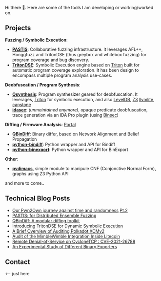 Hi there 👋. Here are some of the tools I am developing or working/worked on.

## Projects

**Fuzzing / Symbolic Execution**:
* [**PASTIS**](https://github.com/quarkslab/pastis): Collaborative fuzzing infrastructure. It leverages AFL++, Honggfuzz and TritonDSE (thus greybox and whitebox fuzzing) for program coverage and bug discovery.
* [**TritonDSE**](https://github.com/quarkslab/tritondse): Symbolic Execution engine based on [Triton](https://github.com/JonathanSalwan/Triton) built for automatic program coverage exploration. It has been design to encompass multiple program analysis use-cases.

**Deobfuscation / Program Synthesis**:
* [**Qsynthesis**](https://github.com/quarkslab/qsynthesis): Program synthesizer geared for deobfuscation. It leverages, [Triton](https://github.com/JonathanSalwan/Triton) for symbolic execution, and also [LevelDB](https://github.com/google/leveldb), [Z3](https://github.com/Z3Prover/z3) [llvmlite](https://github.com/numba/llvmlite), [capstone](https://github.com/capstone-engine/capstone)
* [**idasec**](https://github.com/RobinDavid/idasec): *(unmaintained anymore)*, opaque predicate deobfuscation, trace generation via an IDA Pro plugin (using [Binsec](https://binsec.github.io))

**Diffing / Firmware Analysis**: [Portal](https://diffing.quarkslab.com)
* [**QBinDiff**](https://github.com/quarkslab/qbindiff): Binary differ, based on Network Alignment and Belief Propagation
* [**python-bindiff**](https://github.com/quarkslab/python-bindiff): Python wrapper and API for Bindiff
* [**python-binexport**](https://github.com/quarkslab/python-binexport): Python wrapper and API for BinExport

**Other**:
* [**pydimacs**](https://github.com/RobinDavid/pydimacs), simple module to manipule CNF (Conjonctive Normal Form), graphs using Z3 Python API

and more to come..

## Technical Blog Posts

* [Our Pwn2Own journey against time and randomness](https://blog.quarkslab.com/our-pwn2own-journey-against-time-and-randomness-part-1.html) [Pt.2](https://blog.quarkslab.com/our-pwn2own-journey-against-time-and-randomness-part-2.html)
* [PASTIS: for Distributed Ensemble Fuzzing](https://blog.quarkslab.com/pastis-for-the-win.html)
* [QBinDiff: A modular diffing toolkit](https://blog.quarkslab.com/qbindiff-a-modular-diffing-toolkit.html)
* [Introducing TritonDSE for Dynamic Symbolic Execution](https://blog.quarkslab.com/introducing-tritondse-a-framework-for-dynamic-symbolic-execution-in-python.html)
* [A Brief Overview of Auditing Polkadot XCMv2](https://blog.quarkslab.com/a-brief-overview-of-auditing-xcmv2.html)
* [Audit of the MimbleWimble Integration Inside Litecoin](https://blog.quarkslab.com/audit-of-the-mimblewimble-integration-inside-litecoin.html)
* [Remote Denial-of-Service on CycloneTCP : CVE-2021-26788](https://blog.quarkslab.com/remote-denial-of-service-on-cyclonetcp-cve-2021-26788.html)
* [An Experimental Study of Different Binary Exporters](https://blog.quarkslab.com/an-experimental-study-of-different-binary-exporters.html)

## Contact

<-- just here

<!--
**RobinDavid/RobinDavid** is a ✨ _special_ ✨ repository because its `README.md` (this file) appears on your GitHub profile.

Here are some ideas to get you started:

- 🔭 I’m currently working on ...
- 🌱 I’m currently learning ...
- 👯 I’m looking to collaborate on ...
- 🤔 I’m looking for help with ...
- 💬 Ask me about ...
- 📫 How to reach me: ...
- 😄 Pronouns: ...
- ⚡ Fun fact: ...
-->
